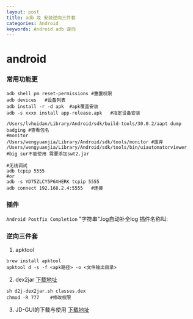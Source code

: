 ```yaml
---
layout: post
title: adb 及 安装逆向三件套
categories: Android
keywords: Android adb 逆向
---
```


# android
### 常用功能更
```shell
adb shell pm reset-permissions #重置权限
adb devices   #设备列表
adb install -r -d apk  #apk覆盖安装
adb -s xxxx install app-release.apk   #指定设备安装

/Users/lvhuidan/Library/Android/sdk/build-tools/30.0.2/aapt dump badging #查看包名
#monitor
/Users/wengyuanjia/Library/Android/sdk/tools/monitor #废弃
/Users/wengyuanjia/Library/Android/sdk/tools/bin/uiautomatorviewer #big sur不能使用 需要添加swt2.jar

#无线调试
adb tcpip 5555    
#or
adb -s YD75ZLCY5P6XHERK tcpip 5555
adb connect 192.168.2.4:5555   #连接
```
### 插件
`Android Postfix Completion` "字符串".log自动补全log 插件名称叫:

### 逆向三件套
1. apktool
```shell
brew install apktool
apktool d -s -f <apk路径> -o <文件输出目录>
```

2.  dex2jar
    [下载地址](https://sourceforge.net/projects/dex2jar/)
``` shell
sh d2j-dex2jar.sh classes.dex
chmod -R 777    #修改权限
```

3. JD-GUI的下载与使用
   [下载地址](https://github.com/java-decompiler/jd-gui)




